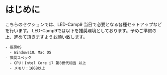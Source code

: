 # はじめに
こちらのセクションでは、LED-Camp9 当日で必要となる各種セットアップなどを行います。
LED-Camp9では以下を推奨環境としております。予めご準備の上、進めて頂きますようお願い致します。

```
- 推奨OS
  - Windows10、Mac OS
- 推奨スペック
  - CPU：Intel Core i7 第8世代相当 以上
  - メモリ：16GB以上
```

